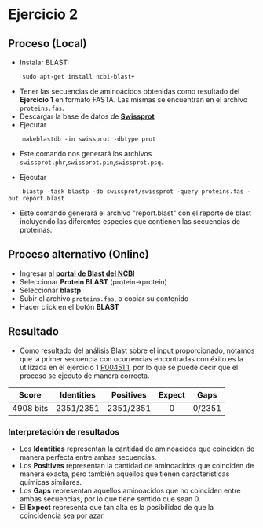 # Ejercicio 2

## Proceso (Local)

-   Instalar BLAST:

```
    sudo apt-get install ncbi-blast+
```

-   Tener las secuencias de aminoácidos obtenidas como resultado del **Ejercicio 1** en formato FASTA. Las mismas se encuentran en el archivo `proteins.fas`.
-   Descargar la base de datos de [**Swissprot**](https://ftp.ncbi.nlm.nih.gov/blast/db/FASTA/swissprot.gz)
-   Ejecutar

```
    makeblastdb -in swissprot -dbtype prot
```
-   Este comando nos generará los archivos `swissprot.phr`,`swissprot.pin`,`swissprot.psq`.

-   Ejecutar

```
    blastp -task blastp -db swissprot/swissprot -query proteins.fas -out report.blast
```

-   Este comando generará el archivo "report.blast" con el reporte de blast incluyendo las diferentes especies que contienen las secuencias de proteínas.

## Proceso alternativo (Online)

-   Ingresar al [**portal de Blast del NCBI**](https://blast.ncbi.nlm.nih.gov/Blast.cgi)
-   Seleccionar **Protein BLAST** (protein->protein)
-   Seleccionar **blastp**
-   Subir el archivo `proteins.fas`, o copiar su contenido
-   Hacer click en el botón **BLAST**

## Resultado

-   Como resultado del análisis Blast sobre el input proporcionado, notamos que la primer secuencia con ocurrencias encontradas con éxito es la utilizada en el ejercicio 1 [P00451.1](https://www.ncbi.nlm.nih.gov/protein/P00451.1), por lo que se puede decir que el proceso se ejecuto de manera correcta.

|   Score   | Identities  |  Positives  | Expect |  Gaps  |
| :-------: | :--------:  |  :-------:  | :----: | :----: |
| 4908 bits |  2351/2351  |  2351/2351  |   0    | 0/2351 |

### Interpretación de resultados

-   Los **Identities** representan la cantidad de aminoacidos que coinciden de manera perfecta entre ambas secuencias.
-   Los **Positives** representan la cantidad de aminoacidos que coinciden de manera exacta, pero también aquellos que tienen características químicas similares.
-   Los **Gaps** representan aquellos aminoacidos que no coinciden entre ambas secuencias, por lo que tiene sentido que sean 0.
-   El **Expect** representa que tan alta es la posibilidad de que la coincidencia sea por azar.